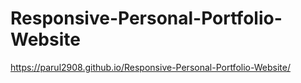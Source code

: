 # Responsive-Personal-Portfolio-Website

https://parul2908.github.io/Responsive-Personal-Portfolio-Website/
